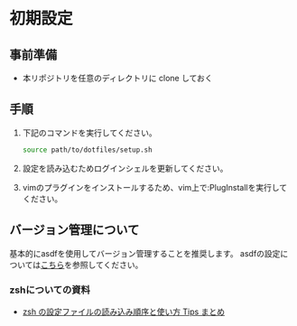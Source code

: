 # 初期設定

## 事前準備

- 本リポジトリを任意のディレクトリに clone しておく

## 手順

1. 下記のコマンドを実行してください。

    ```zsh
    source path/to/dotfiles/setup.sh
    ```

2. 設定を読み込むためログインシェルを更新してください。
3. vimのプラグインをインストールするため、vim上で:PlugInstallを実行してください。

## バージョン管理について

基本的にasdfを使用してバージョン管理することを推奨します。
asdfの設定については[こちら](https://zenn.dev/cacbahbj/articles/1c7f22260c3e28)を参照してください。

### zshについての資料

- [zsh の設定ファイルの読み込み順序と使い方 Tips まとめ](https://qiita.com/muran001/items/7b104d33f5ea3f75353f)

